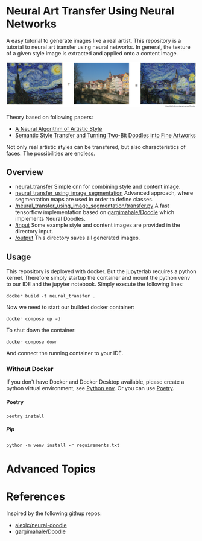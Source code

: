 # Neural Art Transfer Using Neural Networks
A easy tutorial to generate images like a real artist. This repository is a tutorial to neural art transfer using neural networks. In general, the texture of a given style image is extracted and applied onto a content image.

![Example for art transfer](material/exampleImage.png)

Theory based on following papers:
- [A Neural Algorithm of Artistic Style](https://arxiv.org/abs/1508.06576)
- [Semantic Style Transfer and Turning Two-Bit Doodles into Fine Artworks](https://arxiv.org/abs/1603.01768)

Not only real artistic styles can be transfered, but also characteristics of faces. The possibilities are endless.

## Overview
- [neural_transfer](neural_transfer.ipynb)
Simple cnn for combining style and content image.
- [neural_transfer_using_image_segmentation](/neural_transfer_using_image_segmentation)
Advanced approach, where segmentation maps are used in order to define classes.
- [/neural_transfer_using_image_segmentation/transfer.py](transfer.py) 
A fast tensorflow implementation based on [gargimahale/Doodle](https://github.com/gargimahale/Doodle/blob/master/stylize.py) which implements Neural Doodles.
- [/input](/input) Some example style and content images are provided in the directory input.
- [/output](/output) This directory saves all generated images.

## Usage
This repository is deployed with docker. But the jupyterlab requires a python kernel. Therefore simply startup the container and mount the python venv to our IDE and the jupyter notebook.
Simply execute the following lines:

```
docker build -t neural_transfer .
```
Now we need to start our builded docker container:

```
docker compose up -d
```

To shut down the container:

```
docker compose down
```

And connect the running container to your IDE.

### Without Docker
If you don't have Docker and Docker Desktop available, please create a python virtual environment, see [Python env](https://docs.python.org/3/library/venv.html). Or you can use [Poetry](https://python-poetry.org/). 
#### Poetry
```peotry install```

##### Pip
```python -m venv install -r requirements.txt``` 
# Advanced Topics


# References
Inspired by the following githup repos:
- [alexjc/neural-doodle](https://github.com/alexjc/neural-doodle)
- [gargimahale/Doodle](https://github.com/gargimahale/Doodle/blob/master/stylize.py) 